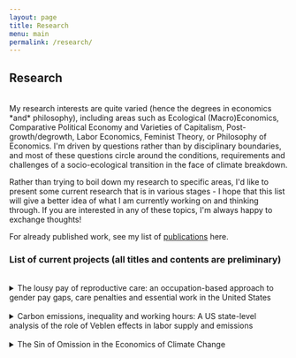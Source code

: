 ```yaml
---
layout: page
title: Research
menu: main
permalink: /research/
---
```


## Research

<br />
My research interests are quite varied (hence the degrees in economics *and* philosophy), including areas such as Ecological (Macro)Economics, Comparative Political Economy and Varieties of Capitalism, Post-growth/degrowth, Labor Economics, Feminist Theory, or Philosophy of Economics. I'm driven by questions rather than by disciplinary boundaries, and most of these questions circle around the conditions, requirements and challenges of a socio-ecological transition in the face of climate breakdown.

Rather than trying to boil down my research to specific areas, I'd like to present some current research that is in various stages - I hope that this list will give a better idea of what I am currently working on and thinking through. If you are interested in any of these topics, I'm always happy to exchange thoughts! 

For already published work, see my list of [publications](03_publications.markdown) here.

### List of current projects (all titles and contents are preliminary)
<br />

<details>
    <summary>The lousy pay of reproductive care: an occupation-based approach to gender pay gaps, care penalties and essential work in the United States</summary>
    <br />
    Although (white) women have shifted out of low-paid work over the past 4 decades in the US, female-coded work is still badly paid, despite often being essential. In this article, I use regression and descriptive methodologies to confirm prior literature on pay penalties for nurturant and reproductive care workers. Beyond the relative pay penalty, I show that care jobs are often bad in absolute terms, as a quarter of full-time care workers receive poverty wages. Especially reproductive care jobs are compensated badly, with almost half of essential workers in reproductive care receiving poverty wages. I trace changes in the demographic composition of the low-wage workforce, to show that is has become less white and less female over the past four decades. While this has partly driven greater gender equality, I argue greater gender justice only occurs once female-coded reproductive work is recognized (and compensated) for its essential contribution to overall economic activity. (PhD research, supervised by David Howell)

</details>

<br />
<details>
    <summary>Carbon emissions, inequality and working hours: A US state-level analysis of the role of Veblen effects in labor supply and emissions</summary>
    <br />
    This article contributes to the literature on the link between inequality and emissions in a theoretical framework of social comparison-based utility related to labor supply. Specifically, I investigate potential Veblen effects mediating the relationship between top-end income inequality and carbon emissions via people’s labor supply decisions using US state level data from 1979-2018. I test two different hypotheses: firstly, that higher inequality leads to people working longer hours and secondly, that those longer hours are connected to increased carbon emissions. The results show positive and significant effects for both hypotheses, albeit effect sizes are rather small. While this paper does not argue that labor supply is the main channel through which top-end inequality impacts carbon emissions, it does conclude that labor supply is an important piece of the puzzle to understand this association. (PhD research, supervised by Till van Treeck)



</details>
<br />
<details>
    <summary>The Sin of Omission in the Economics of Climate Change</summary>
    <br />
    In this paper, I argue that the discipline of economics is committing a sin of omission in its thinking about climate change. Picking up on the notion of ‘sin of omission’ by Akerlof (2020), I criticize the discipline’s narrow and one-dimensional focus, which is especially problematic when it comes to tackling climate change. In fact, the mainstream response to the climate emergency is deeply embedded in concepts such as utility-maximising and scarcity thinking, which leads to a framing of the climate emergency as a 'market failure', and the proposed solution of 'pricing externalities'. As I show in this paper, however, these very concepts are part and parcel of the history of climate change and its entanglement with the rise of capitalism. Addressing the climate emergency, thus, urgently needs tools that think about economic matters outside of the narrow confines of the economic mainstream. In this article, I show how heterodox contributions, especially from ecological and feminist approaches, offer both relevant critiques as well as relevant ways forward for tackling the climate crisis in ways beyond mere 'pricing externalities'. Not considering these perspectives in the discipline of economics, I argue, would constitute a 'sin of omission'. 


</details>
